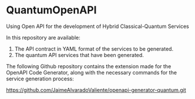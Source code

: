 # QuantumOpenAPI
Using Open API for the development of Hybrid Classical-Quantum Services

In this repository are available: 

1. The API contract in YAML format of the services to be generated.
2. The quantum API services that have been generated.

The following Github repository contains the extension made for the OpenAPI Code Generator, along with the necessary commands for the service generation process:

https://github.com/JaimeAlvaradoValiente/openapi-generator-quantum.git


